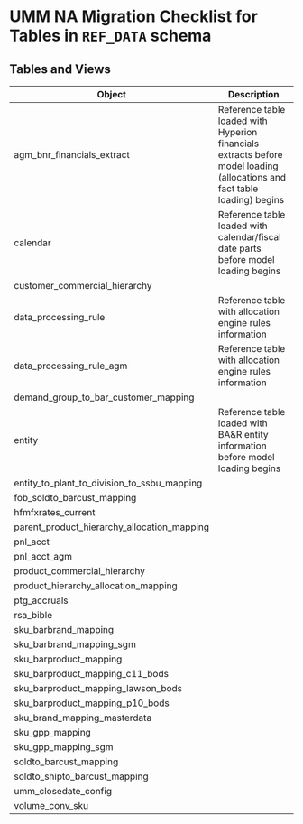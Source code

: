 # UMM NA Migration Checklist for Tables in `REF_DATA` schema

## Tables and Views

| Object                                             | Description                                                                                                               |
| -------------------------------------------------- | ------------------------------------------------------------------------------------------------------------------------- |
| agm\_bnr\_financials\_extract                      | Reference table loaded with Hyperion financials extracts before model loading (allocations and fact table loading) begins |
| calendar                                           | Reference table loaded with calendar/fiscal date parts before model loading begins                                        |
| customer\_commercial\_hierarchy                    |                                                                                                                           |
| data\_processing\_rule                             | Reference table with allocation engine rules information                                                                  |
| data\_processing\_rule\_agm                        | Reference table with allocation engine rules information                                                                  |
| demand\_group\_to\_bar\_customer\_mapping          |                                                                                                                           |
| entity                                             | Reference table loaded with BA&R entity information before model loading begins                                           |
| entity\_to\_plant\_to\_division\_to\_ssbu\_mapping |                                                                                                                           |
| fob\_soldto\_barcust\_mapping                      |                                                                                                                           |
| hfmfxrates\_current                                |                                                                                                                           |
| parent\_product\_hierarchy\_allocation\_mapping    |                                                                                                                           |
| pnl\_acct                                          |                                                                                                                           |
| pnl\_acct\_agm                                     |                                                                                                                           |
| product\_commercial\_hierarchy                     |                                                                                                                           |
| product\_hierarchy\_allocation\_mapping            |                                                                                                                           |
| ptg\_accruals                                      |                                                                                                                           |
| rsa\_bible                                         |                                                                                                                           |
| sku\_barbrand\_mapping                             |                                                                                                                           |
| sku\_barbrand\_mapping\_sgm                        |                                                                                                                           |
| sku\_barproduct\_mapping                           |                                                                                                                           |
| sku\_barproduct\_mapping\_c11\_bods                |                                                                                                                           |
| sku\_barproduct\_mapping\_lawson\_bods             |                                                                                                                           |
| sku\_barproduct\_mapping\_p10\_bods                |                                                                                                                           |
| sku\_brand\_mapping\_masterdata                    |                                                                                                                           |
| sku\_gpp\_mapping                                  |                                                                                                                           |
| sku\_gpp\_mapping\_sgm                             |                                                                                                                           |
| soldto\_barcust\_mapping                           |                                                                                                                           |
| soldto\_shipto\_barcust\_mapping                   |                                                                                                                           |
| umm\_closedate\_config                             |                                                                                                                           |
| volume\_conv\_sku                                  |                                                                                                                           |
